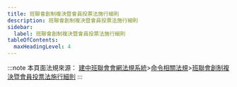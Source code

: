 ```yaml
---
title: 班聯會創制複決暨會員投票法施行細則
description: 班聯會創制複決暨會員投票法施行細則
sidebar:
  label: 班聯會創制複決暨會員投票法施行細則
tableOfContents:
  maxHeadingLevel: 4
---
```


:::note
本頁面法規來源：
[建中班聯會會網法規系統](https://ckhssc.wordpress.com/%e6%b3%95%e8%a6%8f%e7%b3%bb%e7%b5%b1/)\>[命令相關法規](https://ckhssc.wordpress.com/%e6%b3%95%e8%a6%8f%e5%91%bd%e4%bb%a4/)\>[班聯會創制複決暨會員投票法施行細則](https://drive.google.com/file/d/1T2j99gHZ8szOCgmcfwSFT-xMXz7whfUo/view?usp=sharing)
:::